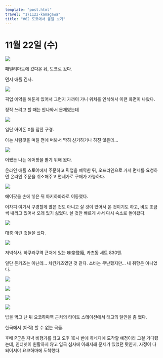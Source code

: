 ```yaml
---
template: "post.html"
travel: "171122-kanagawa"
title: "#02 도쿄에서 볼일 보기"
---
```


# 11월 22일 (수)

![](/171122-kanagawa/02_01.jpg)

패밀리마트에 갔다온 뒤, 도쿄로 갔다.

먼저 애플 긴자.

![](/171122-kanagawa/02_02.png)

픽업 예약을 해둔게 있어서 그런지 가까이 가니 위치를 인식해서 이런 화면이 나왔다.

정작 쓰려고 할 때는 안나와서 문제였는데

![](/171122-kanagawa/02_03.jpg)

일단 아이폰 X를 잠깐 구경.

아는 사람것을 며칠 전에 써봐서 딱히 신기하거나 하진 않은데...

![](/171122-kanagawa/02_04.jpg)

어쨌든 나는 에어팟을 받기 위해 왔다.

온라인 애플 스토어에서 주문하고 픽업을 예약한 뒤, 오프라인으로 가서 면세를 요청하면 온라인 주문을 취소해주고 면세가로 구매가 가능하다.

![](/171122-kanagawa/02_05.jpg)

에어팟을 손에 넣은 뒤 아키하바라로 이동했다.

어차피 여기서 구경할게 많은 것도 아니고 살 것이 있어서 온 것이기도 하고, 비도 조금씩 내리고 있어서 오래 있기 싫었다.
살 것만 빠르게 사서 다시 숙소로 돌아왔다.

![](/171122-kanagawa/02_06.jpg)

대충 이런 것들을 샀다.

![](/171122-kanagawa/02_07.jpg)

저녁식사.
하쿠라쿠역 근처에 있는 味奈登庵, 카츠동 세트 830엔.

일단 돈카츠는 아닌데... 치킨카츠였던 것 같다.
소바는 무난했지만... 내 취향은 아니었다.

![](/171122-kanagawa/02_08.jpg)

![](/171122-kanagawa/02_09.jpg)

![](/171122-kanagawa/02_10.jpg)

![](/171122-kanagawa/02_11.jpg)

밥을 먹고 난 뒤 요코하마역 근처의 타이토 스테이션에서 태고의 달인을 좀 했다.

한국에서 (아직) 할 수 없는 곡들.

후배 P군은 저녁 비행기를 타고 오후 10시 반에 하네다에 도착할 예정이라 그걸 기다렸는데, 인터넷이 원활하지 않고 입국 심사에 이래저래 문제가 있었던 탓인지, 자정이 다 되어서야 요코하마에 도착했다.
